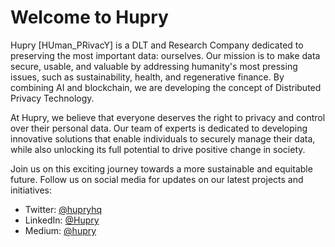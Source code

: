 # Welcome to Hupry

Hupry [HUman_PRivacY] is a DLT and Research Company dedicated to preserving the most important data: ourselves. Our mission is to make data secure, usable, and valuable by addressing humanity's most pressing issues, such as sustainability, health, and regenerative finance. By combining AI and blockchain, we are developing the concept of Distributed Privacy Technology.

At Hupry, we believe that everyone deserves the right to privacy and control over their personal data. Our team of experts is dedicated to developing innovative solutions that enable individuals to securely manage their data, while also unlocking its full potential to drive positive change in society.

Join us on this exciting journey towards a more sustainable and equitable future. Follow us on social media for updates on our latest projects and initiatives:

- Twitter: [@hupryhq](https://twitter.com/Hupryhq)
- LinkedIn: [@Hupry](https://www.linkedin.com/company/hupry/)
- Medium: [@hupry](https://medium.com/privacy-and-trust)

